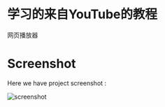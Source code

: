# 学习的来自YouTube的教程
网页播放器


# Screenshot
Here we have project screenshot :

![screenshot](screenshot.png)
